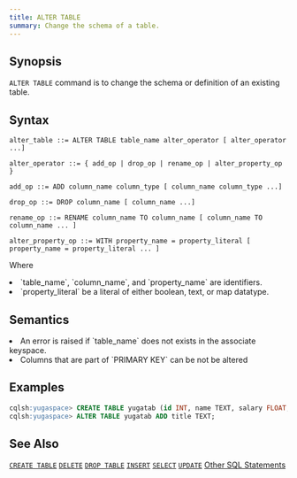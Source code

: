 ```yaml
---
title: ALTER TABLE
summary: Change the schema of a table. 
---
```


<style>
table {
  float: left;
}
#psyn {
  text-indent: 50px;
}
#ptodo {
  color: red
}
</style>

## Synopsis
`ALTER TABLE` command is to change the schema or definition of an existing table.

## Syntax
```
alter_table ::= ALTER TABLE table_name alter_operator [ alter_operator ...]

alter_operator ::= { add_op | drop_op | rename_op | alter_property_op }

add_op ::= ADD column_name column_type [ column_name column_type ...]

drop_op ::= DROP column_name [ column_name ...]

rename_op ::= RENAME column_name TO column_name [ column_name TO column_name ... ]

alter_property_op ::= WITH property_name = property_literal [ property_name = property_literal ... ]
```
Where
  <li>`table_name`, `column_name`, and `property_name` are identifiers.</li>
  <li>`property_literal` be a literal of either boolean, text, or map datatype.</li>

## Semantics
<li>An error is raised if `table_name` does not exists in the associate keyspace.</li>
<li>Columns that are part of `PRIMARY KEY` can be not be altered</li>

## Examples
``` sql
cqlsh:yugaspace> CREATE TABLE yugatab (id INT, name TEXT, salary FLOAT, PRIMARY KEY((id), name));
cqlsh:yugaspace> ALTER TABLE yugatab ADD title TEXT;
```

## See Also

[`CREATE TABLE`](../ddl_create_table)
[`DELETE`](../dml_delete)
[`DROP TABLE`](../ddl_drop_table)
[`INSERT`](../dml_insert)
[`SELECT`](../dml_select)
[`UPDATE`](../dml_update)
[Other SQL Statements](..)
